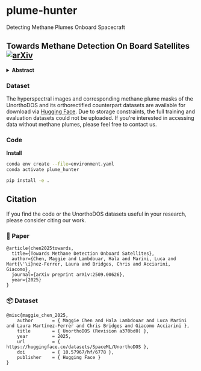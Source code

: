 # plume-hunter
Detecting Methane Plumes Onboard Spacecraft

## Towards Methane Detection On Board Satellites [![arXiv](https://img.shields.io/badge/arXiv-2301.12345-b31b1b.svg)](https://arxiv.org/pdf/2509.00626)

<details>
  <summary><b>Abstract</b></summary>
Methane is a potent greenhouse gas and a major driver of climate change, making its timely detection critical for effective mitigation. Machine learning (ML) deployed onboard satellites can enable rapid detection while reducing downlink costs, supporting faster response systems. Conventional methane detection methods often rely on image processing techniques, such as orthorectification to correct geometric distortions and matched filters to enhance plume signals. We introduce a novel approach that bypasses these preprocessing steps by using unorthorectified data (UnorthoDOS). We find that ML models trained on this dataset achieve performance comparable to those trained on orthorectified data. Moreover, we also train models on an orthorectified dataset, showing that they can outperform the matched filter baseline (mag1c). We release model checkpoints and two ML-ready datasets comprising orthorectified and unorthorectified hyperspectral images from the Earth Surface Mineral Dust Source Investigation (EMIT) sensor at https://huggingface.co/datasets/SpaceML/UnorthoDOS , along with code at https://github.com/spaceml-org/plume-hunter.
</details>

### Dataset

The hyperspectral images and corresponding methane plume masks of the UnorthoDOS and its orthorectified counterpart datasets are available for download via <a href="https://huggingface.co/datasets/SpaceML/UnorthoDOS">Hugging Face</a>. Due to storage constraints, the full training and evaluation datasets could not be uploaded. If you're interested in accessing data without methane plumes, please feel free to contact us.

### Code

**Install**

```bash
conda env create --file=environment.yaml
conda activate plume_hunter

pip install -e .
```

## Citation
If you find the code or the UnorthoDOS datasets useful in your research, please consider citing our work.

### 📄 Paper
```
@article{chen2025towards,
  title={Towards Methane Detection Onboard Satellites},
  author={Chen, Maggie and Lambdouar, Hala and Marini, Luca and Mart{\'\i}nez-Ferrer, Laura and Bridges, Chris and Acciarini, Giacomo},
  journal={arXiv preprint arXiv:2509.00626},
  year={2025}
}
```

### 📦 Dataset
```
@misc{maggie_chen_2025,
	author       = { Maggie Chen and Hala Lambdouar and Luca Marini and Laura Martínez-Ferrer and Chris Bridges and Giacomo Acciarini },
	title        = { UnorthoDOS (Revision a370bd0) },
	year         = 2025,
	url          = { https://huggingface.co/datasets/SpaceML/UnorthoDOS },
	doi          = { 10.57967/hf/6778 },
	publisher    = { Hugging Face }
}
```
